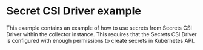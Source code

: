 # Secret CSI Driver example
This example contains an example of how to use secrets from Secrets CSI Driver within the collector instance. This requires that the Secrets CSI Driver is configured with enough permissions to create secrets in Kubernetes API.


